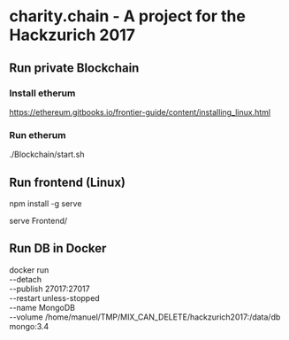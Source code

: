 # charity.chain - A project for the Hackzurich 2017

## Run private Blockchain

### Install etherum 

https://ethereum.gitbooks.io/frontier-guide/content/installing_linux.html

### Run etherum

./Blockchain/start.sh

## Run frontend (Linux)

npm install -g serve

serve Frontend/

## Run DB in Docker
 
docker run \
  --detach \
  --publish 27017:27017 \
  --restart unless-stopped \
  --name MongoDB \
  --volume /home/manuel/TMP/MIX_CAN_DELETE/hackzurich2017:/data/db \
  mongo:3.4
